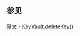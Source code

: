 ## 参见

原文 - [KeyVault.deleteKey()]( https://docs.mongodb.com/manual/reference/method/KeyVault.deleteKey/ )


